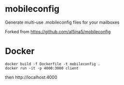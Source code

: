 # mobileconfig
Generate multi-use .mobileconfig files for your mailboxes


Forked from https://github.com/al5ina5/mobileconfig 

# Docker

```
docker build -f Dockerfile -t mobileconfig .
docker run -it -p 4000:3000 client
```

then http://localhost:4000
